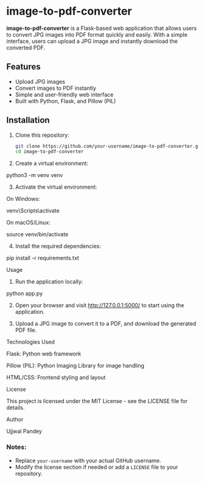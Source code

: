 # image-to-pdf-converter

**image-to-pdf-converter** is a Flask-based web application that allows users to convert JPG images into PDF format quickly and easily. With a simple interface, users can upload a JPG image and instantly download the converted PDF.

## Features
- Upload JPG images
- Convert images to PDF instantly
- Simple and user-friendly web interface
- Built with Python, Flask, and Pillow (PIL)

## Installation

1. Clone this repository:

   ```bash
   git clone https://github.com/your-username/image-to-pdf-converter.git
   cd image-to-pdf-converter

2. Create a virtual environment:

python3 -m venv venv


3. Activate the virtual environment:

On Windows:

venv\Scripts\activate

On macOS/Linux:

source venv/bin/activate



4. Install the required dependencies:

pip install -r requirements.txt



Usage

1. Run the application locally:

python app.py


2. Open your browser and visit http://127.0.0.1:5000/ to start using the application.


3. Upload a JPG image to convert it to a PDF, and download the generated PDF file.



Technologies Used

Flask: Python web framework

Pillow (PIL): Python Imaging Library for image handling

HTML/CSS: Frontend styling and layout


License

This project is licensed under the MIT License - see the LICENSE file for details.

Author

Ujjwal Pandey


### Notes:
- Replace `your-username` with your actual GitHub username.
- Modify the license section if needed or add a `LICENSE` file to your repository.

